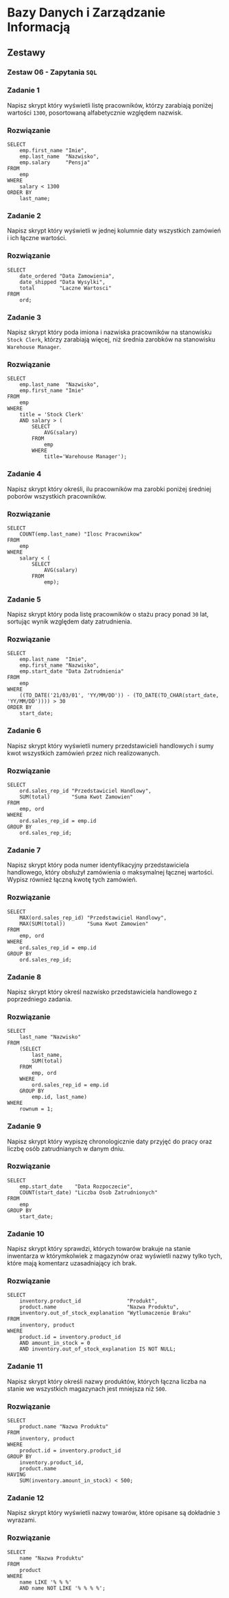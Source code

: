 # Bazy Danych i Zarządzanie Informacją

## Zestawy

### Zestaw 06 - Zapytania ```SQL```

### Zadanie 1

Napisz skrypt który wyświetli listę pracowników, którzy zarabiają poniżej wartości ```1300```, posortowaną alfabetycznie względem nazwisk.

### Rozwiązanie

```
SELECT
    emp.first_name "Imie",
    emp.last_name  "Nazwisko",
    emp.salary     "Pensja"
FROM
    emp
WHERE
    salary < 1300
ORDER BY
    last_name;
```

### Zadanie 2

Napisz skrypt który wyświetli w jednej kolumnie daty wszystkich zamówień i ich łączne wartości.

### Rozwiązanie

```
SELECT
    date_ordered "Data Zamowienia",
    date_shipped "Data Wysylki",
    total        "Laczne Wartosci"
FROM
    ord;
```

### Zadanie 3

Napisz skrypt który poda imiona i nazwiska pracowników na stanowisku ```Stock Clerk```, którzy zarabiają więcej, niż średnia zarobków na stanowisku ```Warehouse Manager```.

### Rozwiązanie

```
SELECT
    emp.last_name  "Nazwisko",
    emp.first_name "Imie"
FROM
    emp
WHERE
    title = 'Stock Clerk'
    AND salary > (
        SELECT
            AVG(salary)
        FROM
            emp
        WHERE
            title='Warehouse Manager');
```

### Zadanie 4

Napisz skrypt który określi, ilu pracowników ma zarobki poniżej średniej poborów wszystkich pracowników.

### Rozwiązanie

```
SELECT
    COUNT(emp.last_name) "Ilosc Pracownikow"
FROM
    emp
WHERE
    salary < (
        SELECT
            AVG(salary)
        FROM
            emp);
```

### Zadanie 5

Napisz skrypt który poda listę pracowników o stażu pracy ponad ```30``` lat, sortując wynik względem daty zatrudnienia.

### Rozwiązanie

```
SELECT
    emp.last_name  "Imie",
    emp.first_name "Nazwisko",
    emp.start_date "Data Zatrudnienia"
FROM
    emp
WHERE
    ((TO_DATE('21/03/01', 'YY/MM/DD')) - (TO_DATE(TO_CHAR(start_date, 'YY/MM/DD')))) > 30
ORDER BY
    start_date;
```

### Zadanie 6

Napisz skrypt który wyświetli numery przedstawicieli handlowych i sumy kwot wszystkich zamówień przez nich realizowanych.

### Rozwiązanie

```
SELECT
    ord.sales_rep_id "Przedstawiciel Handlowy",
    SUM(total)       "Suma Kwot Zamowien"
FROM
    emp, ord
WHERE
    ord.sales_rep_id = emp.id
GROUP BY
    ord.sales_rep_id;
```

### Zadanie 7

Napisz skrypt który poda numer identyfikacyjny przedstawiciela handlowego, który obsłużył zamówienia o maksymalnej łącznej wartości. Wypisz również łączną kwotę tych zamówień.

### Rozwiązanie

```
SELECT
    MAX(ord.sales_rep_id) "Przedstawiciel Handlowy",
    MAX(SUM(total))       "Suma Kwot Zamowien"
FROM
    emp, ord
WHERE
    ord.sales_rep_id = emp.id
GROUP BY
    ord.sales_rep_id;
```

### Zadanie 8

Napisz skrypt który określ nazwisko przedstawiciela handlowego z poprzedniego zadania.

### Rozwiązanie

```
SELECT
    last_name "Nazwisko"
FROM
    (SELECT
        last_name,
        SUM(total)
    FROM
        emp, ord
    WHERE
        ord.sales_rep_id = emp.id
    GROUP BY
        emp.id, last_name)
WHERE
    rownum = 1;
```

### Zadanie 9

Napisz skrypt który wypiszę chronologicznie daty przyjęć do pracy oraz liczbę osób zatrudnianych w danym dniu.

### Rozwiązanie

```
SELECT
    emp.start_date    "Data Rozpoczecie",
    COUNT(start_date) "Liczba Osob Zatrudnionych"
FROM
    emp
GROUP BY
    start_date;
```

### Zadanie 10

Napisz skrypt który sprawdzi, których towarów brakuje na stanie inwentarza w którymkolwiek z magazynów oraz wyświetli nazwy tylko tych, które mają komentarz uzasadniający ich brak.

### Rozwiązanie

```
SELECT
    inventory.product_id               "Produkt",
    product.name                       "Nazwa Produktu",
    inventory.out_of_stock_explanation "Wytlumaczenie Braku"
FROM
    inventory, product
WHERE
    product.id = inventory.product_id
    AND amount_in_stock = 0
    AND inventory.out_of_stock_explanation IS NOT NULL;
```

### Zadanie 11

Napisz skrypt który określi nazwy produktów, których łączna liczba na stanie we wszystkich magazynach jest mniejsza niż ```500```.

### Rozwiązanie

```
SELECT
    product.name "Nazwa Produktu"
FROM
    inventory, product
WHERE
    product.id = inventory.product_id
GROUP BY
    inventory.product_id,
    product.name
HAVING
    SUM(inventory.amount_in_stock) < 500;
```

### Zadanie 12

Napisz skrypt który wyświetli nazwy towarów, które opisane są dokładnie ```3``` wyrazami.

### Rozwiązanie

```
SELECT
    name "Nazwa Produktu"
FROM
    product
WHERE
    name LIKE '% % %'
    AND name NOT LIKE '% % % %';
```
